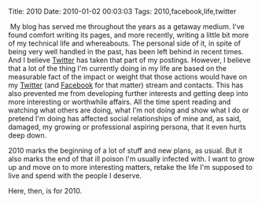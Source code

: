 Title: 2010
Date: 2010-01-02 00:03:03
Tags: 2010,facebook,life,twitter

<p>&nbsp;My blog has served me throughout the years as a getaway medium. I've found comfort writing its pages, and more recently, writing a little bit more of my technical life and whereabouts. The personal side of it, in spite of being very well handled in the past, has been left behind in recent times. And I believe <a href="http://twitter.com">Twitter</a> has taken that part of my postings. However, I believe that a lot of the thing I'm currently doing in my life are based on the measurable fact of the impact or weight that those actions would have on my <a href="http://twitter.com/damog">Twitter</a> (and <a href="http://facebook.com/damog">Facebook</a> for that matter) stream and contacts. This has also prevented me from developing further interests and getting deep into more interesting or worthwhile affairs. All the time spent reading and watching what others are doing, what I'm not doing and show what I do or pretend I'm doing has affected social relationships of mine and, as said, damaged, my growing or professional aspiring persona, that it even hurts deep down.</p>
<p>2010 marks the beginning of a lot of stuff and new plans, as usual. But it also marks the end of that ill poison I'm usually infected with. I want to grow up and move on to more interesting matters, retake the life I'm supposed to live and spend with the people I deserve.</p>
<p>Here, then, is for 2010.</p>